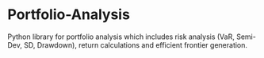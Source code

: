 # Portfolio-Analysis
Python library for portfolio analysis which includes risk analysis (VaR, Semi-Dev, SD, Drawdown), return calculations and efficient frontier generation.
